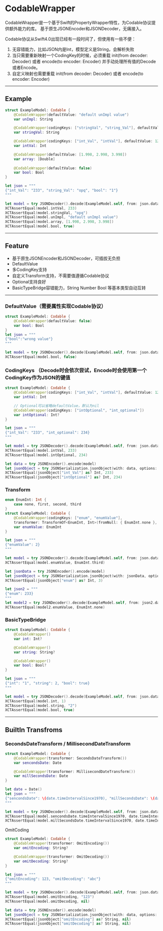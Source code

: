 # CodableWrapper
CodableWrapper是一个基于Swift的PropertyWrapper特性，为Codable协议提供额外能力的库。
基于原生JSONEncoder和JSONDecoder，无痛接入。

Codable协议从Swift4.0出现已经有一段时间了，但使用有一些不便：
1. 无容错能力，比如JSON内是Int，模型定义是String，会解析失败
2. 当只需要重新映射一个CodingKey的时候，必须重载 init(from decoder: Decoder) 或者 encode(to encoder: Encoder) 并手动处理所有值的Decode或者Encode。
3. 自定义映射也需要重载  init(from decoder: Decoder)  或者 encode(to encoder: Encoder)

---

## Example

```Swift
struct ExampleModel: Codable {
    @CodableWrapper(defaultValue: "default unImpl value")
    var unImpl: String

    @CodableWrapper(codingKeys: ["stringVal", "string_Val"], defaultValue: "abc")
    var stringVal: String

    @CodableWrapper(codingKeys: ["int_Val", "intVal"], defaultValue: 123456)
    var intVal: Int

    @CodableWrapper(defaultValue: [1.998, 2.998, 3.998])
    var array: [Double]
    
    @CodableWrapper(defaultValue: false)
    var bool: Bool
}
```
```Swift
let json = """
{"int_Val": "233", "string_Val": "opq", "bool": "1"}
"""

let model = try JSONDecoder().decode(ExampleModel.self, from: json.data(using: .utf8)!)
XCTAssertEqual(model.intVal, 233)
XCTAssertEqual(model.stringVal, "opq")
XCTAssertEqual(model.unImpl, "default unImpl value")
XCTAssertEqual(model.array, [1.998, 2.998, 3.998])
XCTAssertEqual(model.bool, true)
```

---

## Feature
* 基于原生JSONEncoder和JSONDecoder，可插拔无负担
* DefaultValue
* 多CodingKey支持
* 自定义Transform支持，不需要值遵循Codable协议
* Optional支持良好
* BasicTypeBridge容错能力，String Number Bool 等基本类型自动互转

---

### DefaultValue（需要属性实现Codable协议）
```swift
struct ExampleModel: Codable {
    @CodableWrapper(defaultValue: false)
    var bool: Bool
}
let json = """
{"bool":"wrong value"}
"""

let model = try JSONDecoder().decode(ExampleModel.self, from: json.data(using: .utf8)!)
XCTAssertEqual(model.bool, false)
```

### CodingKeys （Decode时会依次尝试，Encode时会使用第一个CodingKey作为JSON的键值
```swift
struct ExampleModel: Codable {
    @CodableWrapper(codingKeys: ["int_Val", "intVal"], defaultValue: 123456)
    var intVal: Int

    // Optional可以省略defaultValue，默认为nil
    @CodableWrapper(codingKeys: ["intOptional", "int_optional"])
    var intOptional: Int?
}

let json = """
{"int_Val": "233", "int_optional": 234}
"""

let model = try JSONDecoder().decode(ExampleModel.self, from: json.data(using: .utf8)!)
XCTAssertEqual(model.intVal, 233)
XCTAssertEqual(model.intOptional, 234)

let data = try JSONEncoder().encode(model)
let jsonObject = try JSONSerialization.jsonObject(with: data, options: []) as! [String: Any]
XCTAssertEqual(jsonObject["int_Val"] as? Int, 233)
XCTAssertEqual(jsonObject["intOptional"] as? Int, 234)

```

### Transform
```swift
enum EnumInt: Int {
	case none, first, second, third
}
struct ExampleModel: Codable {
    @CodableWrapper(codingKeys: ["enum", "enumValue"],
    transformer: TransformOf<EnumInt, Int>(fromNull: { EnumInt.none }, fromJSON: { EnumInt(rawValue: $0 + 1) }, toJSON: { $0.rawValue }))
    var enumValue: EnumInt
}

let json = """
{"enumValue": 2}
"""

let model = try JSONDecoder().decode(ExampleModel.self, from: json.data(using: .utf8)!)
XCTAssertEqual(model.enumValue, EnumInt.third)

let jsonData = try JSONEncoder().encode(model)
let jsonObject = try JSONSerialization.jsonObject(with: jsonData, options: []) as! [String: Any]
XCTAssertEqual(jsonObject["enum"] as? Int, 3)

let json2 = """
{"enum": 233}
"""
let model2 = try JSONDecoder().decode(ExampleModel.self, from: json2.data(using: .utf8)!)
XCTAssertEqual(model2.enumValue, EnumInt.none)
```

### BasicTypeBridge

```swift
struct ExampleModel: Codable {
    @CodableWrapper()
    var int: Int?

    @CodableWrapper()
    var string: String?

    @CodableWrapper()
    var bool: Bool?
}

let json = """
{"int": "1", "string": 2, "bool": true}
"""

let model = try JSONDecoder().decode(ExampleModel.self, from: json.data(using: .utf8)!)
XCTAssertEqual(model.int, 1)
XCTAssertEqual(model.string, "2")
XCTAssertEqual(model.bool, true)
```

---

## BuiltIn Transfroms

### SecondsDateTransform / MillisecondDateTransform

```swift
struct ExampleModel: Codable {
    @CodableWrapper(transformer: SecondsDateTransform())
    var sencondsDate: Date

    @CodableWrapper(transformer: MillisecondDateTransform())
    var millSecondsDate: Date
}

let date = Date()
let json = """
{"sencondsDate": \(date.timeIntervalSince1970), "millSecondsDate": \(date.timeIntervalSince1970 * 1000)}
"""

let model = try JSONDecoder().decode(ExampleModel.self, from: json.data(using: .utf8)!)
XCTAssertEqual(model.sencondsDate.timeIntervalSince1970, date.timeIntervalSince1970)
XCTAssertEqual(model.millSecondsDate.timeIntervalSince1970, date.timeIntervalSince1970)
```

OmitCoding

```swift
struct ExampleModel: Codable {
    @CodableWrapper(transformer: OmitEncoding())
    var omitEncoding: String?

    @CodableWrapper(transformer: OmitDecoding())
    var omitDecoding: String?
}

let json = """
{"omitEncoding": 123, "omitDecoding": "abc"}
"""

let model = try JSONDecoder().decode(ExampleModel.self, from: json.data(using: .utf8)!)
XCTAssertEqual(model.omitEncoding, "123")
XCTAssertEqual(model.omitDecoding, nil)

let data = try JSONEncoder().encode(model)
let jsonObject = try JSONSerialization.jsonObject(with: data, options: []) as! [String: Any]
XCTAssertEqual(jsonObject["omitEncoding"] as? String, nil)
XCTAssertEqual(jsonObject["omitDecoding"] as? String, nil)
```


